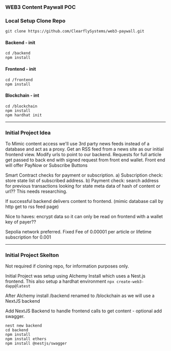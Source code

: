 ### WEB3 Content Paywall POC

### Local Setup Clone Repo
```
git clone https://github.com/ClearflySystems/web3-paywall.git 
```

#### Backend - init
``` 
cd /backend
npm install
```

#### Frontend - init
``` 
cd /frontend
npm install
```

#### Blockchain - int
```
cd /blockchain
npm install
npm hardhat init
```

---

### Initial Project Idea

To Mimic content access we'll use 3rd party news feeds instead of a database and act as a proxy.
Get an RSS feed from a news site as our initial frontend view. Modify urls to point to our backend.
Requests for full article get passed to back end with signed request from front end wallet.
Front end will offer PayNow or Subscribe Buttons

Smart Contract checks for payment or subscription.
a) Subscription check: store state list of subscribed address.
b) Payment check: search address for previous transactions looking for state meta data of hash of content or url?? This needs researching.

If successful backend delivers content to frontend. (mimic database call by http get to rss feed page)

Nice to haves:
encrypt data so it can only be read on frontend with a wallet key of payer??

Sepolia network preferred.
Fixed Fee of 0.00001 per article or lifetime subscription for 0.001




---

### Initial Project Skelton
Not required if cloning repo, for information purposes only.

Initial Project was setup using Alchemy Install which uses a Nest.js frontend.
This also setup a hardhat environment
```npx create-web3-dapp@latest```

After Alchemy install
/backend renamed to /blockchain as we will use a NextJS backend

Add NextJS Backend to handle frontend calls to get content - optional add swagger.
```
nest new backend
cd backend
npm install
npm install ethers
npm install @nestjs/swagger
```
